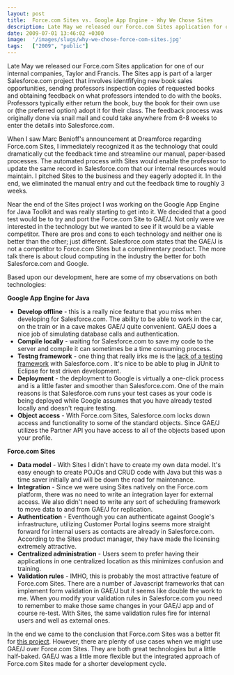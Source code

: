 ```yaml
---
layout: post
title:  Force.com Sites vs. Google App Engine - Why We Chose Sites
description: Late May we released our Force.com Sites application for one of our internal companies, Taylor and Francis. The Sites app is part of a larger Salesforce.com project that involves identfifying new book sales opportunities, sending professors inspection copies of requested books and obtaining feedback on what professors intended to do with the books. Professors typically either return the book, buy the book for their own use or (the preferred option) adopt it for their class. The feedback process 
date: 2009-07-01 13:46:02 +0300
image:  '/images/slugs/why-we-chose-force-com-sites.jpg'
tags:   ["2009", "public"]
---
```

<p>Late May we released our Force.com Sites application for one of our internal companies, Taylor and Francis. The Sites app is part of a larger Salesforce.com project that involves identfifying new book sales opportunities, sending professors inspection copies of requested books and obtaining feedback on what professors intended to do with the books. Professors typically either return the book, buy the book for their own use or (the preferred option) adopt it for their class. The feedback process was originally done via snail mail and could take anywhere from 6-8 weeks to enter the details into Salesforce.com.</p>
<p>When I saw Marc Benioff's announcement at Dreamforce regarding Force.com Sites, I immediately recognized it as the technology that could dramatically cut the feedback time and streamline our manual, paper-based processes. The automated process with Sites would enable the professor to update the same record in Salesforce.com that our internal resources would maintain. I pitched Sites to the business and they eagerly adopted it. In the end, we eliminated the manual entry and cut the feedback time to roughly 3 weeks.</p>
<p>Near the end of the Sites project I was working on the Google App Engine for Java Toolkit and was really starting to get into it. We decided that a good test would be to try and port the Force.com Site to GAE/J. Not only were we interested in the technology but we wanted to see if it would be a viable competitor. There are pros and cons to each technology and neither one is better than the other; just different. Salesforce.com states that the GAE/J is not a competitor to Force.com Sites but a complimentary product. The more talk there is about cloud computing in the industry the better for both Salesforce.com and Google.</p>
<p>Based upon our development, here are some of my observations on both technologies:</p>
<p><strong>Google App Engine for Java</strong></p>
<ul>
	<li><strong>Develop offline</strong> - this is a really nice feature that you miss when developing for Salesforce.com. The ability to be able to work in the car, on the train or in a cave makes GAE/J quite convenient. GAE/J does a nice job of simulating database calls and authentication.</li>
	<li><strong>Compile locally</strong> - waiting for Salesforce.com to save my code to the server and compile it can sometimes be a time consuming process.</li>
	<li><strong>Testng framework</strong> - one thing that really irks me is the <a href="http://ideas.salesforce.com/article/show/10096208/Provide_Enhanced_Apex_Testing_Functionality#skin=adn" target="_blank">lack of a testing framework</a> with Salesforce.com . It's nice to be able to plug in JUnit to Eclipse for test driven development.</li>
	<li><strong>Deployment</strong> - the deployment to Google is virtually a one-click process and is a little faster and smoother than Salesforce.com. One of the main reasons is that Salesforce.com runs your test cases as your code is being deployed while Google assumes that you have already tested locally and doesn't require testing.</li>
	<li><strong>Object access</strong> - With Force.com Sites, Salesforce.com locks down access and functionality to some of the standard objects. Since GAE/J utilizes the Partner API you have access to all of the objects based upon your profile.</li>
</ul>
<strong>Force.com Sites</strong>
<ul>
	<li><strong>Data model</strong> - With Sites I didn't have to create my own data model. It's easy enough to create POJOs and CRUD code with Java but this was a time saver initially and will be down the road for maintenance.</li>
	<li><strong>Integration</strong> - Since we were using Sites natively on the Force.com platform, there was no need to write an integration layer for external access. We also didn't need to write any sort of scheduling framework to move data to and from GAE/J for replication.</li>
	<li><strong>Authentication</strong> - Eventhough you can authenticate against Google's infrastructure, utilizing Customer Portal logins seems more straight forward for internal users as contacts are already in Salesforce.com. According to the Sites product manager, they have made the licensing extremely attractive.</li>
	<li><strong>Centralized administration</strong> - Users seem to prefer having their applications in one centralized location as this minimizes confusion and training.</li>
	<li><strong>Validation rules</strong> - IMHO, this is probably the most attractive feature of Force.com Sites. There are a number of Javascript frameworks that can implement form validation in GAE/J but it seems like double the work to me. When you modify your validation rules in Salesforce.com you need to remember to make those same changes in your GAE/J app and of course re-test. With Sites, the same validation rules fire for internal users and well as external ones.</li>
</ul>
In the end we came to the conclusion that Force.com Sites was a better fit for <span style="text-decoration:underline;">this project</span>. However, there are plenty of use cases when we might use GAE/J over Force.com Sites. They are both great technologies but a little half-baked. GAE/J was a little more flexible but the integrated approach of Force.com Sites made for a shorter development cycle.
